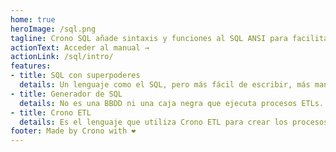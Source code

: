 ```yaml
---
home: true
heroImage: /sql.png
tagline: Crono SQL añade sintaxis y funciones al SQL ANSI para facilitar la construcción de data warehouses
actionText: Acceder al manual →
actionLink: /sql/intro/
features:
- title: SQL con superpoderes
  details: Un lenguaje como el SQL, pero más fácil de escribir, más mantenible y más escalable. ❤️
- title: Generador de SQL
  details: No es una BBDD ni una caja negra que ejecuta procesos ETLs. Crono SQL es nada más (y nada menos) un generador de código SQL. 🥇
- title: Crono ETL
  details: Es el lenguaje que utiliza Crono ETL para crear los procesos de carga de un DWH.🛠️
footer: Made by Crono with ❤️
---
```

